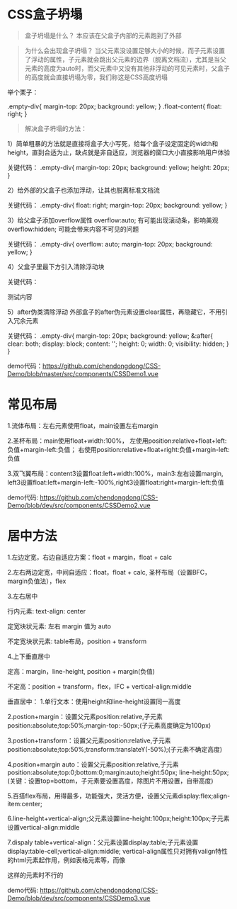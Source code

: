 # CSS盒子坍塌

> 盒子坍塌是什么？
本应该在父盒子内部的元素跑到了外部

> 为什么会出现盒子坍塌？
当父元素没设置足够大小的时候，而子元素设置了浮动的属性，子元素就会跳出父元素的边界（脱离文档流），尤其是当父元素的高度为auto时，而父元素中又没有其他非浮动的可见元素时，父盒子的高度就会直接坍塌为零，我们称这是CSS高度坍塌

举个栗子：

 .empty-div{
    margin-top: 20px;
    background: yellow;
  }
  .float-content{
    float: right;
  }

> 解决盒子坍塌的方法：

1）简单粗暴的方法就是直接将盒子大小写死，给每个盒子设定固定的width和height，直到合适为止，缺点就是非自适应，浏览器的窗口大小直接影响用户体验

关键代码：
  .empty-div{
    margin-top: 20px;
    background: yellow;
    height: 20px;
  }

2）给外部的父盒子也添加浮动，让其也脱离标准文档流

关键代码：
 .empty-div{
    float: right;
    margin-top: 20px;
    background: yellow;
  }

3）给父盒子添加overflow属性
        overflow:auto; 有可能出现滚动条，影响美观
        overflow:hidden; 可能会带来内容不可见的问题

关键代码：
  .empty-div{
    overflow: auto;
    margin-top: 20px;
    background: yellow;
  }

4）父盒子里最下方引入清除浮动块
        <br style="clear:both;"/>
        <div style="clear:both;"/>

关键代码：
  <div class="empty-div">
    <span class="float-content">测试内容</span>
    <!--<br style="clear:both;"/>-->
    <div style="clear:both;"/>
  </div>

5）after伪类清除浮动
        外部盒子的after伪元素设置clear属性，再隐藏它，不用引入冗余元素

关键代码：
  .empty-div{
    margin-top: 20px;
    background: yellow;
    &:after{
      clear: both;
      display: block;
      content: '';
      height: 0;
      width: 0;
      visibility: hidden;
    }
  }

demo代码：https://github.com/chendongdong/CSS-Demo/blob/master/src/components/CSSDemo1.vue

# 常见布局

1.流体布局：左右元素使用float，main设置左右margin

2.圣杯布局：main使用float+width:100%，
    左使用position:relative+float+left:负值+margin-left:负值；
    右使用position:relative+float+right:负值+margin-left:负值

3.双飞翼布局：content3设置float:left+width:100%，main3:左右设置margin,
    left3设置float:left+margin-left:-100%,right3设置float:right+margin-left:负值

demo代码: https://github.com/chendongdong/CSS-Demo/blob/dev/src/components/CSSDemo2.vue

# 居中方法

1.左边定宽，右边自适应方案：float + margin，float + calc

2.左右两边定宽，中间自适应：float，float + calc, 圣杯布局（设置BFC，margin负值法），flex

3.左右居中

行内元素: text-align: center

定宽块状元素: 左右 margin 值为 auto

不定宽块状元素: table布局，position + transform

4.上下垂直居中

定高：margin，line-height, position + margin(负值)

不定高：position + transform，flex，IFC + vertical-align:middle

垂直居中：
1.单行文本：使用height和line-height设置同一高度

2.postion+margin：设置父元素position:relative,子元素position:absolute;top:50%;margin-top:-50px;(子元素高度确定为100px)

3.postion+transform：设置父元素position:relative,子元素position:absolute;top:50%;transform:translateY(-50%);(子元素不确定高度)

4.position+margin auto：设置父元素position:relative,子元素position:absolute;top:0;bottom:0;margin:auto;height:50px;
line-height:50px;(关键：设置top=bottom，子元素要设置高度，除图片不用设置，自带高度)

5.百搭flex布局，用得最多，功能强大，灵活方便，设置父元素display:flex;align-item:center;

6.line-height+vertical-align;父元素设置line-height:100px;height:100px;子元素设置vertical-align:middle

7.dispaly table+vertical-align：父元素设置display:table;子元素设置display:table-cell;vertical-align:middle;
vertical-align属性只对拥有valign特性的html元素起作用，例如表格元素<td><th>等，而像<div><span>这样的元素时不行的

demo代码: https://github.com/chendongdong/CSS-Demo/blob/dev/src/components/CSSDemo3.vue
